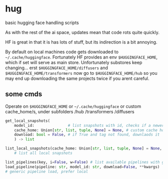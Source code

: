 # hug
basic hugging face handling scripts

As with the rest of the ai space, updates mean that code rots quite quickly. 

HF is great in that it is has lots of stuff, but its indirection is a bit annoying.

By default on local machines code gets downloaded to `~/.cache/huggingface`. Fortunately HF provides an env `$HUGGINGFACE_HOME`, which if set will serve as main store. Unfortunately substores keep changing... erst `$HUGGINGFACE_HOME/diffusers` and `$HUGGINGFACE_HOME/transformers` now go to `$HUGGINGFACE_HOME/hub` so you may end up downloading the same projects twice if you arent careful.


## some cmds
Operate on `$HUGGINGFACE_HOME` or `~/.cache/huggingface` or custom cache_home/s, under subfolders /hub /transformers /diffusers
```python
get_local_snapshots(
    model_id:               # list snapshots with id, checks if a newer one exists in huggingface
    cache_home: Union[str, list, tuple, None] = None, # custom cache homes:  
    download: bool = False, # if True and tag not found, downlaods it
    ) -> list
```

```python
list_local_snapshots(cache_home: Union[str, list, tuple, None] = None, verobse=True) -> dict:
    # list all local snapshots 
```

```python
list_pipelines(key, i=False, w=False) # list available pipelines with grep like switches -i -w
load_pipeline(pipeline: str, model_id: str, dowmload=False, **kwargs) 
# generic pipeline load, prefer local
```
